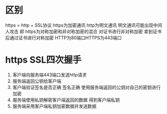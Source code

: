 # 区别
https = http + SSL协议
https为加密通讯
http为明文通讯
明文通讯可能出现中间人攻击 即
https为对称加密和非对称加密的混合 对证书进行非对称加密 拿到证书后通过证书进行对称加密
HTTP为80端口HTTPS为443端口
# https SSL四次握手
1. 客户端向服务端443端口发送http请求
2. 服务端返回公钥给客户端
3. 客户端验证签名是否正确 签名正确 使用服务端返回的公钥对自己的密钥进行加密
4. 服务端使用私钥解密客户端返回的数据 得到客户端私钥
5. 服务端采用客户端私钥加密数据并发送数据
